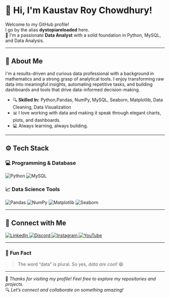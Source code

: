 # 👋 Hi, I'm Kaustav Roy Chowdhury!

Welcome to my GitHub profile!  
I go by the alias **dystopiareloaded** here.  
🎯 I'm a passionate **Data Analyst** with a solid foundation in Python, MySQL, and Data Analysis.

---

## 🧠 About Me

I'm a results-driven and curious data professional with a background in mathematics and a strong grasp of analytical tools. I enjoy transforming raw data into meaningful insights, automating repetitive tasks, and building dashboards and tools that drive data-informed decision-making.

- 🔍 **Skilled In:** Python,Pandas, NumPy, MySQL, Seaborn, Matplotlib, Data Cleaning, Data Visualization  
- 📊 I love working with data and making it speak through elegant charts, plots, and dashboards.  
- 💻 Always learning, always building.

---

## ⚙️ Tech Stack

### 💻 Programming & Database

<p align="left">
  <img src="https://img.shields.io/badge/Python-3776AB?style=for-the-badge&logo=python&logoColor=white" alt="Python">
  <img src="https://img.shields.io/badge/MySQL-4479A1?style=for-the-badge&logo=mysql&logoColor=white" alt="MySQL">
</p>

### 📈 Data Science Tools

<p align="left">
  <img src="https://img.shields.io/badge/Pandas-150458?style=for-the-badge&logo=pandas&logoColor=white" alt="Pandas">
  <img src="https://img.shields.io/badge/NumPy-013243?style=for-the-badge&logo=numpy&logoColor=white" alt="NumPy">
  <img src="https://img.shields.io/badge/Matplotlib-11557C?style=for-the-badge&logo=matplotlib&logoColor=white" alt="Matplotlib">
  <img src="https://img.shields.io/badge/Seaborn-2D3F6C?style=for-the-badge&logo=seaborn&logoColor=white" alt="Seaborn">
</p>

---

## 🔗 Connect with Me

<p align="left">
  <a href="https://www.linkedin.com/in/kaustavroychowdhury" target="_blank">
    <img src="https://img.shields.io/badge/LinkedIn-%230077B5.svg?style=for-the-badge&logo=linkedin&logoColor=white" alt="LinkedIn">
  </a>
  <a href="https://discord.com" target="_blank">
    <img src="https://img.shields.io/badge/Discord-5865F2?style=for-the-badge&logo=discord&logoColor=white" alt="Discord">
  </a>
  <a href="https://instagram.com" target="_blank">
    <img src="https://img.shields.io/badge/Instagram-E4405F?style=for-the-badge&logo=instagram&logoColor=white" alt="Instagram">
  </a>
  <a href="https://youtube.com" target="_blank">
    <img src="https://img.shields.io/badge/YouTube-FF0000?style=for-the-badge&logo=youtube&logoColor=white" alt="YouTube">
  </a>
</p>

---

### 🚀 Fun Fact

> The word “data” is plural. So yes, *data are cool!* 😄

---

🌟 _Thanks for visiting my profile! Feel free to explore my repositories and projects._  
🔍 _Let’s connect and collaborate on something amazing!_
